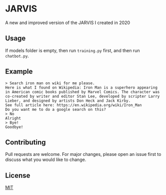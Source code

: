# JARVIS

A new and improved version of the JARVIS I created in 2020

## Usage

If models folder is empty, then run ```training.py``` first, and then run ```chatbot.py```.

## Example

```
> Search iron man on wiki for me please.
Here is what I found on Wikipedia: Iron Man is a superhero appearing in American comic books published by Marvel Comics. The character was co-created by writer and editor Stan Lee, developed by scripter Larry Lieber, and designed by artists Don Heck and Jack Kirby.
See full article here: https://en.wikipedia.org/wiki/Iron_Man
Do you want me to do a google search on this?
> No
Alright
> Bye!
Goodbye!
```

## Contributing
Pull requests are welcome. For major changes, please open an issue first to discuss what you would like to change.

## License
[MIT](https://choosealicense.com/licenses/mit/)